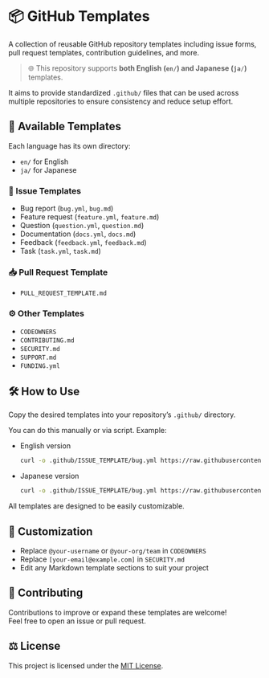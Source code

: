 # 📦 GitHub Templates

A collection of reusable GitHub repository templates including issue forms, pull request templates, contribution guidelines, and more.

> 🌐 This repository supports **both English (`en/`) and Japanese (`ja/`)** templates.

It aims to provide standardized `.github/` files that can be used across multiple repositories to ensure consistency and reduce setup effort.

## 🧰 Available Templates

Each language has its own directory:

- `en/` for English
- `ja/` for Japanese

### 📝 Issue Templates

- Bug report (`bug.yml`, `bug.md`)
- Feature request (`feature.yml`, `feature.md`)
- Question (`question.yml`, `question.md`)
- Documentation (`docs.yml`, `docs.md`)
- Feedback (`feedback.yml`, `feedback.md`)
- Task (`task.yml`, `task.md`)

### 📥 Pull Request Template

- `PULL_REQUEST_TEMPLATE.md`

### ⚙️ Other Templates

- `CODEOWNERS`
- `CONTRIBUTING.md`
- `SECURITY.md`
- `SUPPORT.md`
- `FUNDING.yml`

## 🛠️ How to Use

Copy the desired templates into your repository’s `.github/` directory.

You can do this manually or via script. Example:

- English version

  ```bash
  curl -o .github/ISSUE_TEMPLATE/bug.yml https://raw.githubusercontent.com/optiflowic/github-templates/main/en/.github/ISSUE_TEMPLATE/bug.yml
  ```

- Japanese version

  ```bash
  curl -o .github/ISSUE_TEMPLATE/bug.yml https://raw.githubusercontent.com/optiflowic/github-templates/main/ja/.github/ISSUE_TEMPLATE/bug.yml
  ```

All templates are designed to be easily customizable.

## 📝 Customization

- Replace `@your-username` or `@your-org/team` in `CODEOWNERS`
- Replace `[your-email@example.com]` in `SECURITY.md`
- Edit any Markdown template sections to suit your project

## 🤝 Contributing

Contributions to improve or expand these templates are welcome!  
Feel free to open an issue or pull request.

## ⚖️ License

This project is licensed under the [MIT License](./LICENSE).
